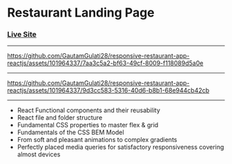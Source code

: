 # Restaurant Landing Page
### [Live Site](https://responsive-restaurant-app-reactjs.vercel.app/)


---

https://github.com/GautamGulati28/responsive-restaurant-app-reactjs/assets/101964337/7aa3c5a2-bf63-49cf-8009-f118089d5a0e

---


https://github.com/GautamGulati28/responsive-restaurant-app-reactjs/assets/101964337/9d3cc583-5316-40d6-b8b1-68e944cb42cb

---


- React Functional components and their reusability
- React file and folder structure
- Fundamental CSS properties to master flex & grid
- Fundamentals of the CSS BEM Model
- From soft and pleasant animations to complex gradients
- Perfectly placed media queries for satisfactory responsiveness covering almost devices
